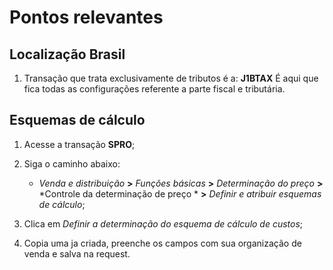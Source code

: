 # Pontos relevantes


## Localização Brasil

1. Transação que trata exclusivamente de tributos é a: **J1BTAX**
É aqui que fica todas as configurações referente a parte fiscal e tributária.

## Esquemas de cálculo

1. Acesse a transação **SPRO**;
2. Siga o caminho abaixo:

    - *Venda e distribuição* **>** *Funções básicas* **>** *Determinação do preço* **>** *Controle da determinação de preço * **>** *Definir e atribuir esquemas de cálculo*;

  3. Clica em *Definir a determinação do esquema de cálculo de custos*;
  4. Copia uma ja criada, preenche os campos com sua organização de venda e salva na request.